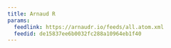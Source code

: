 ```yaml
---
title: Arnaud R
params:
  feedlink: https://arnaudr.io/feeds/all.atom.xml
  feedid: de15837ee6b0032fc288a10964eb1f40
---
```

